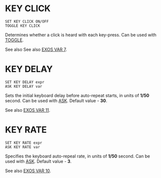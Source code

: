 # KEY CLICK

`SET KEY CLICK ON/OFF`  
`TOGGLE KEY CLICK`

Determines whether a click is heard with each key-press. Can be used with [TOGGLE](man_cs-toggle.md).

See also See also [EXOS VAR 7](../exos-info/exos-variables/exos_var7.md).   

# KEY DELAY

`SET KEY DELAY expr`  
`ASK KEY DELAY var`

Sets the initial keyboard delay before auto-repeat starts, in units of **1/50** second. Can be used with [ASK](man_cs-ask.md). Default value - **30**.  

See also [EXOS VAR 11](../exos-info/exos-variables/exos_var11.md).   

# KEY RATE

`SET KEY RATE expr`  
`ASK KEY RATE var`
 
Specifies the keyboard auto-repeal rate, in units of **1/50** second. Can be used with [ASK](man_cs-ask.md). Default value - **3**.

See also [EXOS VAR 10](../exos-info/exos-variables/exos_var10.md).   
